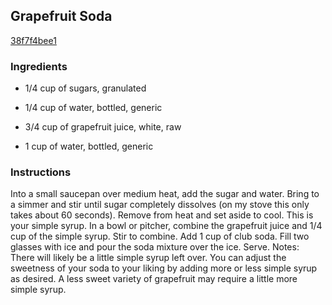 ## Grapefruit Soda

[38f7f4bee1](http://tastykitchen.com/recipes/drinks/grapefruit-soda/)

### Ingredients

 - 1/4 cup of sugars, granulated

 - 1/4 cup of water, bottled, generic

 - 3/4 cup of grapefruit juice, white, raw

 - 1 cup of water, bottled, generic

### Instructions

Into a small saucepan over medium heat, add the sugar and water. Bring to a simmer and stir until sugar completely dissolves (on my stove this only takes about 60 seconds). Remove from heat and set aside to cool. This is your simple syrup. In a bowl or pitcher, combine the grapefruit juice and 1/4 cup of the simple syrup. Stir to combine. Add 1 cup of club soda. Fill two glasses with ice and pour the soda mixture over the ice. Serve. Notes: There will likely be a little simple syrup left over. You can adjust the sweetness of your soda to your liking by adding more or less simple syrup as desired. A less sweet variety of grapefruit may require a little more simple syrup.